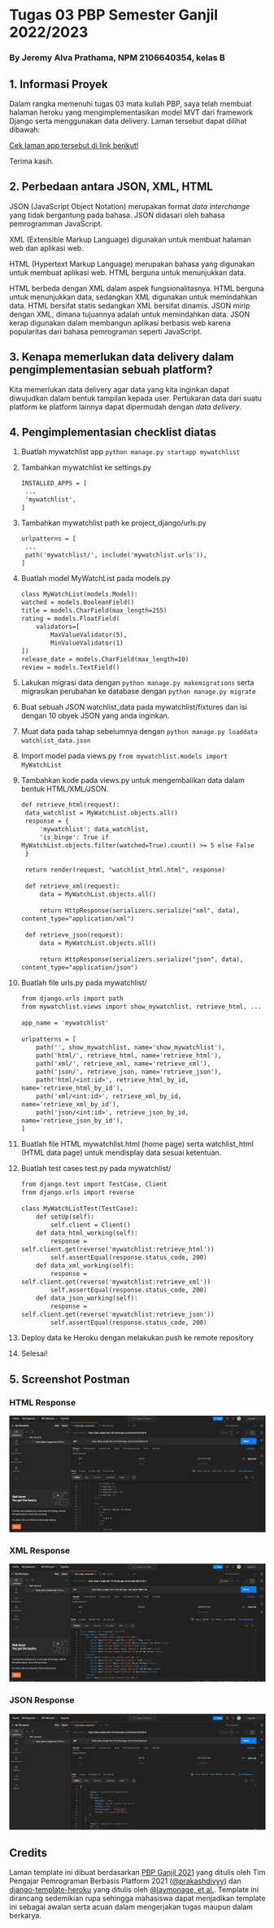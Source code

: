 # Tugas 03 PBP Semester Ganjil 2022/2023
### By Jeremy Alva Prathama, NPM 2106640354, kelas B


## 1. Informasi Proyek
Dalam rangka memenuhi tugas 03 mata kuliah PBP, saya telah membuat halaman heroku yang mengimplementasikan model MVT dari framework Django serta menggunakan data delivery. Laman tersebut dapat dilihat dibawah:  

[Cek laman app tersebut di link berikut!](https://pbp-assignment-02.herokuapp.com/)

Terima kasih.


## 2. Perbedaan antara JSON, XML, HTML
JSON (JavaScript Object Notation) merupakan format *data interchange* yang tidak bergantung pada bahasa. JSON didasari oleh bahasa pemrogramman JavaScript. 

XML (Extensible Markup Language) digunakan untuk membuat halaman web dan aplikasi web.

HTML (Hypertext Markup Language) merupakan bahasa yang digunakan untuk membuat aplikasi web. HTML berguna untuk menunjukkan data. 

HTML berbeda dengan XML dalam aspek fungsionalitasnya. HTML berguna untuk menunjukkan data, sedangkan XML digunakan untuk memindahkan data. HTML bersifat statis sedangkan XML bersifat dinamis. JSON mirip dengan XML, dimana tujuannya adalah untuk memindahkan data. JSON kerap digunakan dalam membangun aplikasi berbasis web karena popularitas dari bahasa pemrograman seperti JavaScript.


## 3. Kenapa memerlukan data delivery dalam pengimplementasian sebuah platform?
Kita memerlukan data delivery agar data yang kita inginkan dapat diwujudkan dalam bentuk tampilan kepada user. Pertukaran data dari suatu platform ke platform lainnya dapat dipermudah dengan *data delivery*.


## 4. Pengimplementasian checklist diatas
1. Buatlah mywatchlist app
   ```python manage.py startapp mywatchlist```
2. Tambahkan mywatchlist ke settings.py
   ```
   INSTALLED_APPS = [
    ...
    'mywatchlist',
   ]
   ```
3. Tambahkan mywatchlist path ke project_django/urls.py
   ```
   urlpatterns = [
    ...
    path('mywatchlist/', include('mywatchlist.urls')),
   ]
   ```
4. Buatlah model MyWatchList pada models.py
    ```
    class MyWatchList(models.Model):
    watched = models.BooleanField()
    title = models.CharField(max_length=255)
    rating = models.FloatField(
        validators=[
            MaxValueValidator(5),
            MinValueValidator(1)
    ])
    release_date = models.CharField(max_length=10)
    review = models.TextField()
    ```
5. Lakukan migrasi data dengan ```python manage.py makemigrations``` serta migrasikan perubahan ke database dengan ```python manage.py migrate```
6. Buat sebuah JSON watchlist_data pada mywatchlist/fixtures dan isi dengan 10 obyek JSON yang anda inginkan.
7. Muat data pada tahap sebelumnya dengan ```python manage.py loaddata watchlist_data.json```
8. Import model pada views.py ```from mywatchlist.models import MyWatchList```
9. Tambahkan kode pada views.py untuk mengembalikan data dalam bentuk HTML/XML/JSON.
   ```
   def retrieve_html(request):
    data_watchlist = MyWatchList.objects.all()
    response = {
        'mywatchlist': data_watchlist,
        'is_binge': True if MyWatchList.objects.filter(watched=True).count() >= 5 else False
    }

    return render(request, "watchlist_html.html", response)

    def retrieve_xml(request):
        data = MyWatchList.objects.all()

        return HttpResponse(serializers.serialize("xml", data), content_type="application/xml")

    def retrieve_json(request):
        data = MyWatchList.objects.all()

        return HttpResponse(serializers.serialize("json", data), content_type="application/json")
    ```
   
10. Buatlah file urls.py pada mywatchlist/
    ```
    from django.urls import path
    from mywatchlist.views import show_mywatchlist, retrieve_html, ...

    app_name = 'mywatchlist'

    urlpatterns = [
        path('', show_mywatchlist, name='show_mywatchlist'),
        path('html/', retrieve_html, name='retrieve_html'),
        path('xml/', retrieve_xml, name='retrieve_xml'),
        path('json/', retrieve_json, name='retrieve_json'),
        path('html/<int:id>', retrieve_html_by_id, name='retrieve_html_by_id'),
        path('xml/<int:id>', retrieve_xml_by_id, name='retrieve_xml_by_id'),
        path('json/<int:id>', retrieve_json_by_id, name='retrieve_json_by_id'),
    ]
    ```
11. Buatlah file HTML mywatchlist.html (home page) serta watchlist_html (HTML data page) untuk mendisplay data sesuai ketentuan.
12. Buatlah test cases test.py pada mywatchlist/
    ```
    from django.test import TestCase, Client
    from django.urls import reverse

    class MyWatchListTest(TestCase):
        def setUp(self):
            self.client = Client()
        def data_html_working(self):
            response = self.client.get(reverse('mywatchlist:retrieve_html'))
            self.assertEqual(response.status_code, 200)
        def data_xml_working(self):
            response = self.client.get(reverse('mywatchlist:retrieve_xml'))
            self.assertEqual(response.status_code, 200)
        def data_json_working(self):
            response = self.client.get(reverse('mywatchlist:retrieve_json'))
            self.assertEqual(response.status_code, 200)
    ```
13. Deploy data ke Heroku dengan melakukan push ke remote repository
14. Selesai!

## 5. Screenshot Postman
### HTML Response
![HTML Response](../static/pbp03_html.png)

### XML Response
![XML Response](../static/pbp03_xml.png)

### JSON Response
![JSON Response](../static/pbp03_json.png)


## Credits

Laman template ini dibuat berdasarkan [PBP Ganjil 2021](https://gitlab.com/PBP-2021/pbp-lab) yang ditulis oleh Tim Pengajar Pemrograman Berbasis Platform 2021 ([@prakashdivyy](https://gitlab.com/prakashdivyy)) dan [django-template-heroku](https://github.com/laymonage/django-template-heroku) yang ditulis oleh [@laymonage, et al.](https://github.com/laymonage). Template ini dirancang sedemikian rupa sehingga mahasiswa dapat menjadikan template ini sebagai awalan serta acuan dalam mengerjakan tugas maupun dalam berkarya.